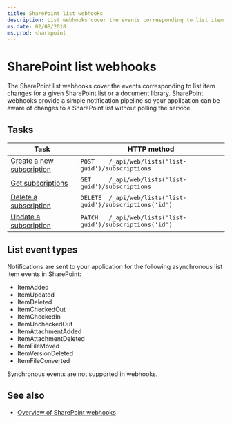 ```yaml
---
title: SharePoint list webhooks
description: List webhooks cover the events corresponding to list item changes for a given SharePoint list or a document library.
ms.date: 02/08/2018
ms.prod: sharepoint
---
```



# SharePoint list webhooks

The SharePoint list webhooks cover the events corresponding to list item changes for a given SharePoint list or a document library. SharePoint webhooks provide a simple notification pipeline so your application can be aware of changes to a SharePoint list without polling the service.

## Tasks

| Task                                                | HTTP method                                            |     
|-----------------------------------------------------|--------------------------------------------------------|
| [Create a new subscription](./create-subscription.md) | `POST    /_api/web/lists('list-guid')/subscriptions` |
| [Get subscriptions](./get-subscription.md)          | `GET     /_api/web/lists('list-guid')/subscriptions`   |
| [Delete a subscription](./delete-subscription.md)   | `DELETE  /_api/web/lists('list-guid')/subscriptions('id')`|
| [Update a subscription](./update-subscription.md)   | `PATCH   /_api/web/lists('list-guid')/subscriptions('id')`|

## List event types
Notifications are sent to your application for the following asynchronous list item events in SharePoint:

* ItemAdded
* ItemUpdated
* ItemDeleted
* ItemCheckedOut
* ItemCheckedIn
* ItemUncheckedOut
* ItemAttachmentAdded
* ItemAttachmentDeleted
* ItemFileMoved
* ItemVersionDeleted
* ItemFileConverted

Synchronous events are not supported in webhooks.

## See also

* [Overview of SharePoint webhooks](../overview-sharepoint-webhooks.md)
